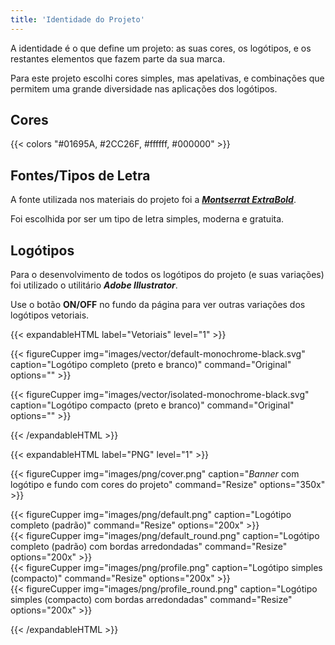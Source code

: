 ```yaml
---
title: 'Identidade do Projeto'
---
```


A identidade é o que define um projeto: as suas cores, os logótipos, e os restantes elementos que fazem parte da sua marca.

Para este projeto escolhi cores simples, mas apelativas, e combinações que permitem uma grande diversidade nas aplicações dos logótipos.


## Cores

{{< colors "#01695A, #2CC26F, #ffffff, #000000" >}}

## Fontes/Tipos de Letra

A fonte utilizada nos materiais do projeto foi a [***Montserrat ExtraBold***](https://fonts.google.com/specimen/Montserrat).

Foi escolhida por ser um tipo de letra simples, moderna e gratuita.

## Logótipos

Para o desenvolvimento de todos os logótipos do projeto (e suas variações) foi utilizado o utilitário ***Adobe Illustrator***.

Use o botão **ON/OFF** no fundo da página para ver outras variações dos logótipos vetoriais.

{{< expandableHTML label="Vetoriais" level="1" >}}

{{< figureCupper
img="images/vector/default-monochrome-black.svg" 
caption="Logótipo completo (preto e branco)" 
command="Original" 
options="" >}}

{{< figureCupper
img="images/vector/isolated-monochrome-black.svg" 
caption="Logótipo compacto (preto e branco)" 
command="Original" 
options="" >}}

{{< /expandableHTML >}}


{{< expandableHTML label="PNG" level="1" >}}

{{< figureCupper
img="images/png/cover.png" 
caption="*Banner* com logótipo e fundo com cores do projeto" 
command="Resize" 
options="350x" >}}

<div class="row">
    <div class="column">
        {{< figureCupper
        img="images/png/default.png" 
        caption="Logótipo completo (padrão)" 
        command="Resize" 
        options="200x" >}}
    </div>
    <div class="column">
        {{< figureCupper
        img="images/png/default_round.png" 
        caption="Logótipo completo (padrão) com bordas arredondadas" 
        command="Resize" 
        options="200x" >}}
    </div>
</div>

<div class="row">
    <div class="column">
        {{< figureCupper
        img="images/png/profile.png" 
        caption="Logótipo simples (compacto)" 
        command="Resize" 
        options="200x" >}}
    </div>
    <div class="column">
        {{< figureCupper
        img="images/png/profile_round.png" 
        caption="Logótipo simples (compacto) com bordas arredondadas" 
        command="Resize" 
        options="200x" >}}
    </div>
</div>

{{< /expandableHTML >}}